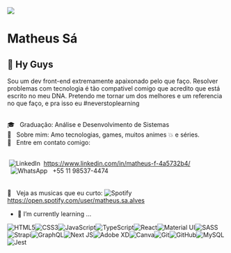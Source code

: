 <img width="auto" src="https://github.com/SaMatheus/Logo/blob/master/logomarca.png">

# Matheus Sá

## 👋 Hy Guys
Sou um dev front-end extremamente apaixonado pelo que faço. 
Resolver problemas com tecnologia é tão compativel comigo que acredito que está escrito no meu DNA.
Pretendo me tornar um dos melhores e um referencia no que faço, e pra isso eu #neverstoplearning

<br/> :mortar_board: &nbsp; Graduação: Análise e Desenvolvimento de Sistemas
<br/> 💬  &nbsp; Sobre mim: Amo tecnologias, games, muitos animes :boom: e séries.
<br/> :email: &nbsp; Entre em contato comigo:

<br/>&nbsp;<img alt="LinkedIn" src="https://img.shields.io/badge/linkedin%20-%230077B5.svg?&style=for-the-badge&logo=linkedin&logoColor=white"/>&nbsp; https://www.linkedin.com/in/matheus-f-4a5732b4/
<br/>&nbsp; <img alt="WhatsApp" src="https://img.shields.io/badge/WhatsApp-25D366?style=for-the-badge&logo=whatsapp&logoColor=white"/> &nbsp; +55 11 98537-4474
<br/>&nbsp;  
<br/> :musical_note: &nbsp; Veja as musicas que eu curto: <img alt="Spotify" src="https://img.shields.io/badge/Spotify-1ED760?style=for-the-badge&logo=spotify&logoColor=white" /> https://open.spotify.com/user/matheus.sa.alves



- 🌱 I’m currently learning ...

<img alt="HTML5" src="https://img.shields.io/badge/html5%20-%23E34F26.svg?&style=for-the-badge&logo=html5&logoColor=white"/><img alt="CSS3" src="https://img.shields.io/badge/css3%20-%231572B6.svg?&style=for-the-badge&logo=css3&logoColor=white"/><img alt="JavaScript" src="https://img.shields.io/badge/javascript%20-%23323330.svg?&style=for-the-badge&logo=javascript&logoColor=%23F7DF1E"/><img alt="TypeScript" src="https://img.shields.io/badge/typescript%20-%23007ACC.svg?&style=for-the-badge&logo=typescript&logoColor=white"/><img alt="React" src="https://img.shields.io/badge/react%20-%2320232a.svg?&style=for-the-badge&logo=react&logoColor=%2361DAFB"/><img alt="Material UI" src="https://img.shields.io/badge/material%20ui%20-%230081CB.svg?&style=for-the-badge&logo=material-ui&logoColor=white"/><img alt="SASS" src="https://img.shields.io/badge/SASS%20-hotpink.svg?&style=for-the-badge&logo=SASS&logoColor=white"/><img alt="Strapi" src="https://img.shields.io/badge/strapi%20-%232E7EEA.svg?&style=for-the-badge&logo=strapi&logoColor=white" /><img alt="GraphQL" src="https://img.shields.io/badge/-GraphQL-E10098?style=for-the-badge&logo=graphql"/><img alt="Next JS" src="https://img.shields.io/badge/next%20js%20-%23000000.svg?&style=for-the-badge&logo=next.js&logoColor=white"/><img alt="Adobe XD" src="https://img.shields.io/badge/adobe%20xd%20-%23FF26BE.svg?&style=for-the-badge&logo=adobe%20xd&logoColor=white"/><img alt="Canva" src="https://img.shields.io/badge/Canva%20-%2300C4CC.svg?&style=for-the-badge&logo=Canva&logoColor=white"/><img alt="Git" src="https://img.shields.io/badge/git%20-%23F05033.svg?&style=for-the-badge&logo=git&logoColor=white"/><img alt="GitHub" src="https://img.shields.io/badge/github%20-%23121011.svg?&style=for-the-badge&logo=github&logoColor=white"/><img alt="MySQL" src="https://img.shields.io/badge/mysql-%2300f.svg?&style=for-the-badge&logo=mysql&logoColor=white"/><img alt="Jest" src="https://img.shields.io/badge/-jest-%23C21325?&style=for-the-badge&logo=jest&logoColor=white"/>








 
